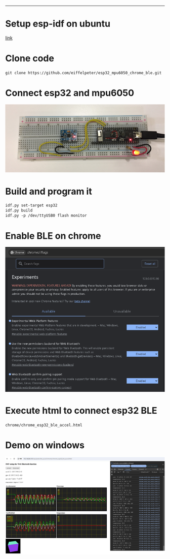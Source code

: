 ***

# Setup esp-idf on ubuntu
[link](https://docs.espressif.com/projects/esp-idf/en/latest/esp32/get-started/linux-macos-setup.html)
  

# Clone code
`git clone https://github.com/eiffelpeter/esp32_mpu6050_chrome_ble.git`

# Connect esp32 and mpu6050
![IMAGE ALT TEXT HERE](./img/00_esp32_mpu6050.JPG)

# Build and program it
```
idf.py set-target esp32
idf.py build
idf.py -p /dev/ttyUSB0 flash monitor
```

# Enable BLE on chrome
![IMAGE ALT TEXT HERE](./img/01_enable_chrome_flags.png)

# Execute html to connect esp32 BLE
`chrome/chrome_esp32_ble_accel.html`

# Demo on windows
[![IMAGE ALT TEXT HERE](./img/02_use_ble_on_chrome.png)](https://drive.google.com/file/d/1eNkAKaKVG8bJvVYZDnKEYRxeGJdmrHrm/view?usp=sharing)

